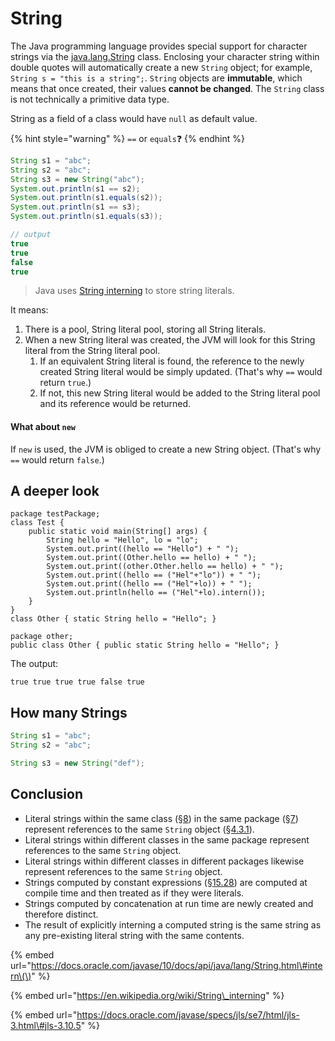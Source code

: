 # String

The Java programming language provides special support for character strings via the [java.lang.String](https://docs.oracle.com/javase/8/docs/api/java/lang/String.html) class. Enclosing your character string within double quotes will automatically create a new `String` object; for example, `String s = "this is a string";`. `String` objects are **immutable**, which means that once created, their values **cannot be changed**. The `String` class is not technically a primitive data type.

String as a field of a class would have `null` as default value.

{% hint style="warning" %}
`==` or `equals`❓ 
{% endhint %}

```java
String s1 = "abc";
String s2 = "abc";
String s3 = new String("abc");
System.out.println(s1 == s2);
System.out.println(s1.equals(s2));
System.out.println(s1 == s3);
System.out.println(s1.equals(s3));

// output
true
true
false
true
```

> Java uses [String interning](https://en.wikipedia.org/wiki/String_interning) to store string literals.

It means:

1. There is a pool, String literal pool, storing all String literals.
2. When a new String literal was created, the JVM will look for this String literal from the String literal pool.
   1. If an equivalent String literal is found, the reference to the newly created String literal would be simply updated. \(That's why `==` would return `true`.\)
   2. If not, this new String literal would be added to the String literal pool and its reference would be returned.

#### What about `new`

If `new` is used, the JVM is obliged to create a new String object. \(That's why `==` would return `false`.\)

## A deeper look

```text
package testPackage;
class Test {
    public static void main(String[] args) {
        String hello = "Hello", lo = "lo";
        System.out.print((hello == "Hello") + " ");
        System.out.print((Other.hello == hello) + " ");
        System.out.print((other.Other.hello == hello) + " ");
        System.out.print((hello == ("Hel"+"lo")) + " ");
        System.out.print((hello == ("Hel"+lo)) + " ");
        System.out.println(hello == ("Hel"+lo).intern());
    }
}
class Other { static String hello = "Hello"; }
```

```text
package other;
public class Other { public static String hello = "Hello"; }
```

The output:

```text
true true true true false true
```

## How many Strings

```java
String s1 = "abc";
String s2 = "abc";

String s3 = new String("def");
```

## Conclusion

* Literal strings within the same class \([§8](https://docs.oracle.com/javase/specs/jls/se7/html/jls-8.html)\) in the same package \([§7](https://docs.oracle.com/javase/specs/jls/se7/html/jls-7.html)\) represent references to the same `String` object \([§4.3.1](https://docs.oracle.com/javase/specs/jls/se7/html/jls-4.html#jls-4.3.1)\).
* Literal strings within different classes in the same package represent references to the same `String` object.
* Literal strings within different classes in different packages likewise represent references to the same `String` object.
* Strings computed by constant expressions \([§15.28](https://docs.oracle.com/javase/specs/jls/se7/html/jls-15.html#jls-15.28)\) are computed at compile time and then treated as if they were literals.
* Strings computed by concatenation at run time are newly created and therefore distinct.
* The result of explicitly interning a computed string is the same string as any pre-existing literal string with the same contents.

{% embed url="https://docs.oracle.com/javase/10/docs/api/java/lang/String.html\#intern\(\)" %}

{% embed url="https://en.wikipedia.org/wiki/String\_interning" %}

{% embed url="https://docs.oracle.com/javase/specs/jls/se7/html/jls-3.html\#jls-3.10.5" %}

